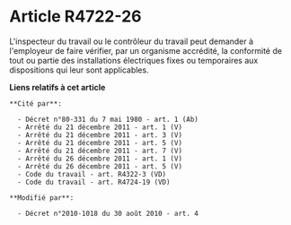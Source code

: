# Article R4722-26

L'inspecteur du travail ou le contrôleur du travail peut demander à l'employeur de faire vérifier, par un organisme
accrédité, la conformité de tout ou partie des installations électriques fixes ou temporaires aux dispositions qui leur sont
applicables.

**Liens relatifs à cet article**

	**Cité par**:

	  - Décret n°80-331 du 7 mai 1980 - art. 1 (Ab)
	  - Arrêté du 21 décembre 2011 - art. 1 (V)
	  - Arrêté du 21 décembre 2011 - art. 3 (V)
	  - Arrêté du 21 décembre 2011 - art. 5 (V)
	  - Arrêté du 21 décembre 2011 - art. 7 (V)
	  - Arrêté du 26 décembre 2011 - art. 1 (V)
	  - Arrêté du 26 décembre 2011 - art. 5 (V)
	  - Code du travail - art. R4322-3 (VD)
	  - Code du travail - art. R4724-19 (VD)

	**Modifié par**:

	  - Décret n°2010-1018 du 30 août 2010 - art. 4
